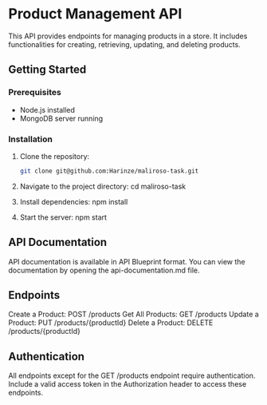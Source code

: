 # Product Management API

This API provides endpoints for managing products in a store. It includes functionalities for creating, retrieving, updating, and deleting products.

## Getting Started

### Prerequisites

- Node.js installed
- MongoDB server running

### Installation

1. Clone the repository:

   ```bash
   git clone git@github.com:Harinze/maliroso-task.git
   
2. Navigate to the project directory:
   cd maliroso-task

3. Install dependencies:
   npm install

4. Start the server:
   npm start


## API Documentation
API documentation is available in API Blueprint format. 
You can view the documentation by opening the api-documentation.md file. 

## Endpoints
Create a Product: POST /products
Get All Products: GET /products
Update a Product: PUT /products/{productId}
Delete a Product: DELETE /products/{productId}

## Authentication
All endpoints except for the GET /products endpoint require authentication. 
Include a valid access token in the Authorization header to access these endpoints.

